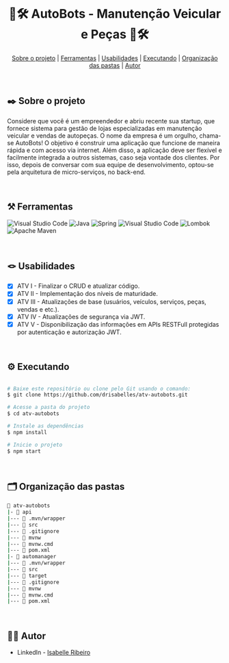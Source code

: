 <div align="center">

# 🚗🛠️ AutoBots - Manutenção Veicular e Peças 🚗🛠️

</div>

<div align="center">

[Sobre o projeto](#project) | [Ferramentas](#tools) | [Usabilidades](#usabilities) | [Executando](#running) | [Organização das pastas](#folders) | [Autor](#autor)

</br>

</div>

##  ✒️ Sobre o projeto <a name="project"></a>
Considere que você é um empreendedor e abriu recente sua startup, que fornece sistema para gestão de lojas especializadas em manutenção veicular e vendas de autopeças. O nome da empresa é um orgulho, chama-se AutoBots! O objetivo é construir uma aplicação que funcione de maneira rápida e com acesso via internet. Além disso, a aplicação deve ser flexível e facilmente integrada a outros sistemas, caso seja vontade dos clientes. Por isso, depois de conversar com sua equipe de desenvolvimento, optou-se pela arquitetura de micro-serviços, no back-end.

</br>

## ⚒️ Ferramentas <a name="tools"></a>

![Visual Studio Code](https://img.shields.io/badge/Visual%20Studio%20Code-e4d2e4.svg?style=for-the-badge&logo=visual-studio-code&logoColor=black)
![Java](https://img.shields.io/badge/java-e4d2e4.svg?style=for-the-badge&logo=java&logoColor=black)
![Spring](https://img.shields.io/badge/spring-e4d2e4.svg?style=for-the-badge&logo=spring&logoColor=black) 
![Visual Studio Code](https://img.shields.io/badge/Visual%20Studio%20Code-e4d2e4.svg?style=for-the-badge&logo=visual-studio-code&logoColor=black) 
![Lombok](https://img.shields.io/badge/lombok-e4d2e4.svg?style=for-the-badge&logo=lombok&logoColor=black)
![Apache Maven](https://img.shields.io/badge/Apache%20Maven-e4d2e4?style=for-the-badge&logo=Apache%20Maven&logoColor=black)

</br>

## 🪢 Usabilidades <a name="usabilities"></a>
- [X] ATV I - Finalizar o CRUD e atualizar código.
- [X] ATV II - Implementação dos níveis de maturidade.
- [X] ATV III - Atualizações de base (usuários, veículos, serviços, peças, vendas e etc.).
- [X] ATV IV - Atualizações de segurança via JWT.
- [X] ATV V -  Disponibilização das informações em APIs RESTFull protegidas por autenticação e autorização JWT.

</br>

## ⚙️ Executando <a name="running"></a>

```bash

# Baixe este repositório ou clone pelo Git usando o comando:
$ git clone https://github.com/drisabelles/atv-autobots.git

# Acesse a pasta do projeto
$ cd atv-autobots

# Instale as dependências
$ npm install

# Inicie o projeto
$ npm start

```
</br>

## 🗂️ Organização das pastas <a name="folders"></a>

```bash
📂 atv-autobots
|- 📁 api
|--- 📁 .mvn/wrapper
|--- 📁 src
|--- 📄 .gitignore
|--- 📄 mvnw
|--- 📄 mvnw.cmd
|--- 📄 pom.xml
|- 📁 automanager
|--- 📁 .mvn/wrapper
|--- 📁 src
|--- 📁 target
|--- 📄 .gitignore
|--- 📄 mvnw
|--- 📄 mvnw.cmd
|--- 📄 pom.xml
```

</br>

## 👩‍💻 Autor <a name="autor"></a>

- LinkedIn - [Isabelle Ribeiro](https://www.linkedin.com/in/drisabelles/)
